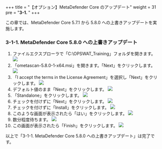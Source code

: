 +++
title = "【オプション】MetaDefender Core のアップデート"
weight = 31
pre = "<b>3-1. </b>"
+++

この章では、MetaDefender Core 5.7.1 から 5.8.0 への上書きアップデートを実施します。


### 3-1-1. MetaDefender Core 5.8.0 への上書きアップデート

1. ファイルエクスプローラで「C:\OPSWAT_Training」フォルダを開きます。
    ![](/images/lab1/1-1-5_mdc01.PNG)
1. 「ometascan-5.8.0-1-x64.msi」を開きます。「Next」をクリックします。
    ![](/images/lab1/1-1-5_mdc02.PNG)
1. 「I accept the terms in the License Agreement」を選択し「Next」をクリックします。
    ![](/images/lab1/1-1-5_mdc03.PNG)
1. デフォルト値のまま「Next」をクリックします。
    ![](/images/lab1/1-1-5_mdc04.PNG)
1. 「Standalone」をクリックします。
    ![](/images/lab1/1-1-5_mdc05.PNG)
1. チェックを付けずに「Next」をクリックします。
    ![](/images/lab1/1-1-5_mdc06.PNG)
1. チェックを付けずに「Install」をクリックします。
    ![](/images/lab1/1-1-5_mdc07.PNG)
1. このような画面が表示されたら「はい」をクリックします。
    ![](/images/lab1/1-1-5_mdc07-2.PNG)
1. 数分程度待ちます。
    ![](/images/lab1/1-1-5_mdc08.PNG)
1. この画面が表示されたら「Finish」をクリックします。
    ![](/images/lab1/1-1-5_mdc09.PNG)

以上で「3-1-1. MetaDefender Core 5.8.0 への上書きアップデート」は完了です。
